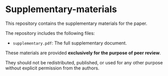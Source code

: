 # Supplementary-materials

This repository contains the supplementary materials for the paper.



The repository includes the following files:
- `supplementary.pdf`: The full supplementary document.  

These materials are provided **exclusively for the purpose of peer review**.  

They should not be redistributed, published, or used for any other purpose without explicit permission from the authors.
